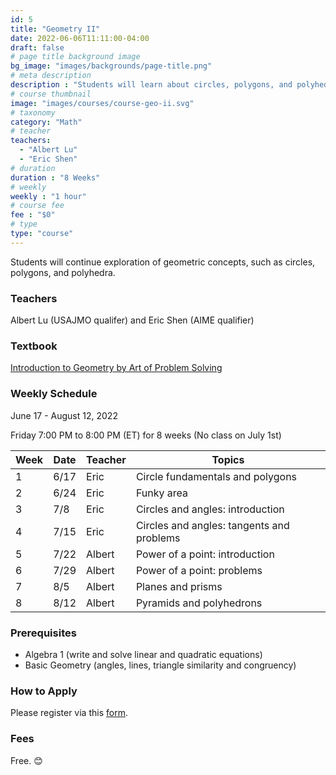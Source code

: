 ```yaml
---
id: 5
title: "Geometry II"
date: 2022-06-06T11:11:00-04:00
draft: false
# page title background image
bg_image: "images/backgrounds/page-title.png"
# meta description
description : "Students will learn about circles, polygons, and polyhedra."
# course thumbnail
image: "images/courses/course-geo-ii.svg"
# taxonomy
category: "Math"
# teacher
teachers:
  - "Albert Lu"
  - "Eric Shen"
# duration
duration : "8 Weeks"
# weekly
weekly : "1 hour"
# course fee
fee : "$0"
# type
type: "course"
---
```


Students will continue exploration of geometric concepts, such as circles, polygons, and polyhedra.

### Teachers

Albert Lu (USAJMO qualifer) and Eric Shen (AIME qualifier)

### Textbook

[Introduction to Geometry by Art of Problem Solving](https://artofproblemsolving.com/store/item/intro-geometry)

### Weekly Schedule

June 17 - August 12, 2022

Friday 7:00 PM to 8:00 PM (ET) for 8 weeks (No class on July 1st)

Week|   Date|  Teacher |  Topics
----|-------|----------|------------
1   |6/17   |Eric      |Circle fundamentals and polygons
2   |6/24   |Eric      |Funky area
3   |7/8    |Eric      |Circles and angles: introduction
4   |7/15   |Eric      |Circles and angles: tangents and problems
5   |7/22   |Albert    |Power of a point: introduction
6   |7/29   |Albert    |Power of a point: problems
7   |8/5    |Albert    |Planes and prisms
8   |8/12   |Albert    |Pyramids and polyhedrons

### Prerequisites

* Algebra 1 (write and solve linear and quadratic equations)
* Basic Geometry (angles, lines, triangle similarity and congruency)

### How to Apply

Please register via this [form](https://forms.gle/vqCWoodbqgfKHmjs5).

### Fees

Free. 😊


